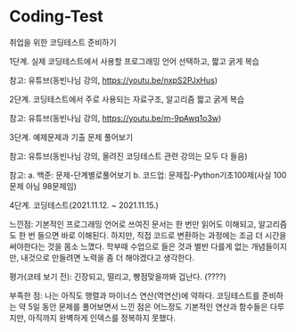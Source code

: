 # Coding-Test
취업을 위한 코딩테스트 준비하기

1단계. 실제 코딩테스트에서 사용할 프로그래밍 언어 선택하고, 짧고 굵게 복습

참고: 유튜브(동빈나님 강의, https://youtu.be/nxpS2PJxHus)

2단계. 코딩테스트에서 주로 사용되는 자료구조, 알고리즘 짧고 굵게 복습

참고: 유튜브(동빈나님 강의, https://youtu.be/m-9pAwq1o3w)

3단계. 예제문제과 기출 문제 풀어보기

참고: 유튜브(동빈나님 강의, 올려진 코딩테스트 관련 강의는 모두 다 들음)

참고: 
  a. 백준: 문제-단계별로풀어보기
  b. 코드업: 문제집-Python기초100제(사실 100문제 아님 98문제임)
  
4단계. 코딩테스트(2021.11.12. ~ 2021.11.15.)
  
느낀점: 기본적인 프로그래밍 언어로 쓰여진 문서는 한 번만 읽어도 이해되고, 알고리즘도 한 번 들으면 바로 이해된다. 하지만, 직접 코드로 변환하는 과정에는 조금 더 시간을 써야한다는 것을 몸소 느꼈다. 학부때 수업으로 들은 것과 별반 다를게 없는 개념들이지만, 내것으로 만들려면 노력을 좀 더 해야겠다고 생각한다.

평가(코테 보기 전): 긴장되고, 떨리고, 빵점맞을까봐 겁난다. (????)

부족한 점: 나는 아직도 행렬과 마이너스 연산(역연산)에 약하다. 코딩테스트를 준비하는 약 5일 동안 문제를 풀어보면서 느낀 점은 어느정도 기본적인 연산과 함수들은 다루지만, 아직까지 완벽하게 인덱스를 정복하지 못했다. 
